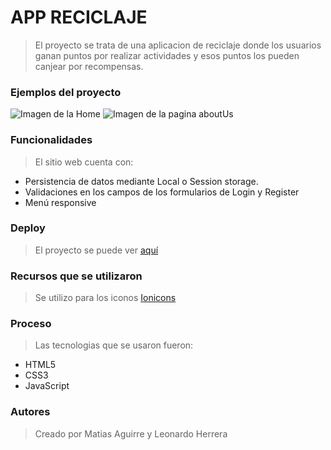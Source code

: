 # **APP RECICLAJE**

>El proyecto se trata de una aplicacion de reciclaje donde los usuarios ganan puntos por realizar actividades y esos puntos los pueden canjear por recompensas.

### Ejemplos del proyecto
![Imagen de la Home](https://github.com/MatiasAguirre26/app-reciclaje/assets/72876201/a68d4d1c-695e-4846-8de9-cae4b85f37a8)
![Imagen de la pagina aboutUs](https://github.com/MatiasAguirre26/app-reciclaje/assets/72876201/fa3cc1da-4909-4849-9adb-11aecee86b5a)


### Funcionalidades
>El sitio web cuenta con: 
* Persistencia de datos mediante Local o Session storage.
* Validaciones en los campos de los formularios de Login y Register
* Menú responsive


### Deploy
> El proyecto se puede ver [aquí](https://reciclaje-website.netlify.app/)

### Recursos que se utilizaron
> Se utilizo para los iconos [Ionicons](https://ionic.io/ionicons)

### Proceso
>Las tecnologias que se usaron fueron:
* HTML5
* CSS3
* JavaScript

### Autores

>Creado por Matias Aguirre y Leonardo Herrera
